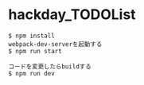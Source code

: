 # hackday_TODOList

```
$ npm install
webpack-dev-serverを起動する
$ npm run start

コードを変更したらbuildする
$ npm run dev
```
